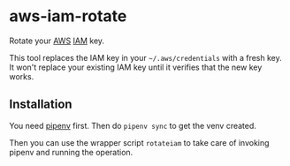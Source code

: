 # aws-iam-rotate

Rotate your [AWS](https://aws.amazon.com/) [IAM](https://aws.amazon.com/iam/) key.

This tool replaces the IAM key in your `~/.aws/credentials` with a fresh key.
It won't replace your existing IAM key until it verifies that the new key works.

## Installation

You need [pipenv](https://docs.pipenv.org/) first.  Then do `pipenv sync` to get the venv created.

Then you can use the wrapper script `rotateiam` to take care of invoking pipenv and running the operation.
